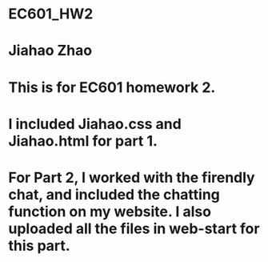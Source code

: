 # EC601_HW2
# Jiahao Zhao
# This is for EC601 homework 2. 
# I included Jiahao.css and Jiahao.html for part 1.
# For Part 2, I worked with the firendly chat, and included the chatting function on my website. I also uploaded all the files in web-start for this part.
